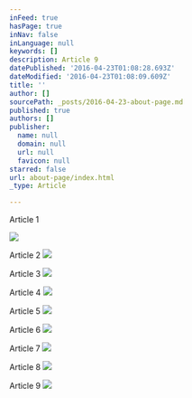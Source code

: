```yaml
---
inFeed: true
hasPage: true
inNav: false
inLanguage: null
keywords: []
description: Article 9
datePublished: '2016-04-23T01:08:28.693Z'
dateModified: '2016-04-23T01:08:09.609Z'
title: ''
author: []
sourcePath: _posts/2016-04-23-about-page.md
published: true
authors: []
publisher:
  name: null
  domain: null
  url: null
  favicon: null
starred: false
url: about-page/index.html
_type: Article

---
```

Article 1

  
![](https://the-grid-user-content.s3-us-west-2.amazonaws.com/8681a8b9-8dcc-45ed-bc86-3235355b2296.jpg)

Article 2
![](https://the-grid-user-content.s3-us-west-2.amazonaws.com/089cfa2f-8461-4571-b20e-6e888db703b4.jpg)

Article 3
![](https://the-grid-user-content.s3-us-west-2.amazonaws.com/a9649fe9-9b7c-41d4-83c8-7ee7e9d394a1.jpg)

Article 4
![](https://the-grid-user-content.s3-us-west-2.amazonaws.com/a3e68e31-d3f6-4b9e-bdba-587567f85ed4.jpg)

Article 5
![](https://the-grid-user-content.s3-us-west-2.amazonaws.com/1f2dea19-5473-4af2-9a52-cef3424e1d73.jpg)

Article 6
![](https://the-grid-user-content.s3-us-west-2.amazonaws.com/af931495-951c-4212-a0db-327387722404.png)

Article 7
![](https://the-grid-user-content.s3-us-west-2.amazonaws.com/9859a723-de97-43ab-904d-1c7ca3039e4a.jpg)

Article 8
![](https://the-grid-user-content.s3-us-west-2.amazonaws.com/2d6bada7-3988-4249-bd9b-4cfdaf42ab96.jpg)

Article 9
![](https://the-grid-user-content.s3-us-west-2.amazonaws.com/207d722d-a673-4547-9b3d-d89673c8ceb6.jpg)
